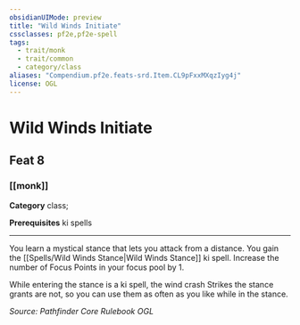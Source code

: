 ```yaml
---
obsidianUIMode: preview
title: "Wild Winds Initiate"
cssclasses: pf2e,pf2e-spell
tags:
  - trait/monk
  - trait/common
  - category/class
aliases: "Compendium.pf2e.feats-srd.Item.CL9pFxxMXqzIyg4j"
license: OGL
---
```

# Wild Winds Initiate
## Feat 8
### [[monk]]

**Category** class; 



**Prerequisites** ki spells
* * *
You learn a mystical stance that lets you attack from a distance. You gain the [[Spells/Wild Winds Stance|Wild Winds Stance]] ki spell. Increase the number of Focus Points in your focus pool by 1.

While entering the stance is a ki spell, the wind crash Strikes the stance grants are not, so you can use them as often as you like while in the stance.

*Source: Pathfinder Core Rulebook*
*OGL*